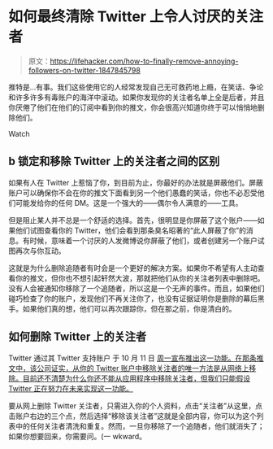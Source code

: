 # 如何最终清除 Twitter 上令人讨厌的关注者

> 原文：<https://lifehacker.com/how-to-finally-remove-annoying-followers-on-twitter-1847845798>

推特是...有事。我们这些使用它的人经常发现自己无可救药地上瘾，在笑话、争论和许多许多有毒账户的海洋中滚动。如果你发现你的关注者名单上全是后者，并且你厌倦了他们在他们的订阅中看到你的推文，你会很高兴知道你终于可以悄悄地删除他们。

Watch

## b 锁定和移除 Twitter 上的关注者之间的区别

如果有人在 Twitter 上惹恼了你，到目前为止，你最好的办法就是屏蔽他们。屏蔽账户可以确保你不会在你的推文下面看到另一个他们愚蠢的笑话，你也不必忍受他们可能发给你的任何 DM。这是一个强大的——偶尔令人满意的——工具。

但是阻止某人并不总是一个舒适的选择。首先，很明显是你屏蔽了这个账户——如果他们试图查看你的 Twitter，他们会看到那条臭名昭著的“此人屏蔽了你”的消息。有时候，意味着一个讨厌的人发微博说你屏蔽了他们，或者创建另一个账户试图再次与你互动。

这就是为什么删除追随者有时会是一个更好的解决方案。如果你不希望有人主动查看你的推文，但你也不想引起轩然大波，那就把他们从你的关注者列表中删除吧。没有人会被通知你移除了一个追随者，所以这是一个无声的事件。而且，如果他们碰巧检查了你的账户，发现他们不再关注你了，也没有证据证明你是删除的幕后黑手。如果他们真的想，他们可以再次跟踪你，但在那之前，你是清白的。

## 如何删除 Twitter 上的关注者

Twitter 通过其 Twitter 支持账户 于 10 月 11 日 [周一宣布推出这一功能。在那条推文中，该公司证实，从你的 Twitter 账户中移除关注者的唯一方法是从网络上移除。目前还不清楚为什么你还不能从应用程序中移除关注者，但我们只能假设 Twitter 正在努力在未来实现这一功能。](https://twitter.com/TwitterSupport/status/1447675111218290694)

要从网上删除 Twitter 关注者，只需进入你的个人资料，点击“关注者”从这里，点击账户右边的三个点，然后选择“移除该关注者”这就是全部内容，你可以为这个列表中的任何关注者清洗和重复。然而，一旦你移除了一个追随者，他们就消失了；如果你想要回来，你需要问。(一 wkward。